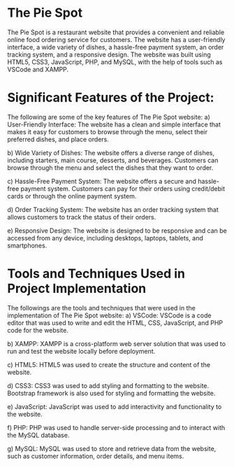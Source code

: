 # The Pie Spot

The Pie Spot is a restaurant website that provides a convenient and reliable
online food ordering service for customers. The website has a user-friendly interface, a wide
variety of dishes, a hassle-free payment system, an order tracking system, and a responsive
design. The website was built using HTML5, CSS3, JavaScript, PHP, and MySQL, with the
help of tools such as VSCode and XAMPP.

# Significant Features of the Project:
The following are some of the key features of The Pie Spot website:
a) User-Friendly Interface: The website has a clean and simple interface that makes it easy
for customers to browse through the menu, select their preferred dishes, and place orders.

b) Wide Variety of Dishes: The website offers a diverse range of dishes, including starters,
main course, desserts, and beverages. Customers can browse through the menu and select the
dishes that they want to order.

c) Hassle-Free Payment System: The website offers a secure and hassle-free payment system.
Customers can pay for their orders using credit/debit cards or through the online payment
system.

d) Order Tracking System: The website has an order tracking system that allows customers to
track the status of their orders.

e) Responsive Design: The website is designed to be responsive and can be accessed from
any device, including desktops, laptops, tablets, and smartphones.


# Tools and Techniques Used in Project Implementation
The followings are the tools and techniques that were used in the implementation of The Pie
Spot website:
a) VSCode: VSCode is a code editor that was used to write and edit the HTML, CSS,
JavaScript, and PHP code for the website.

b) XAMPP: XAMPP is a cross-platform web server solution that was used to run and test the
website locally before deployment.

c) HTML5: HTML5 was used to create the structure and content of the website.

d) CSS3: CSS3 was used to add styling and formatting to the website. Bootstrap framework
is also used for styling and formatting the website.

e) JavaScript: JavaScript was used to add interactivity and functionality to the website.

f) PHP: PHP was used to handle server-side processing and to interact with the MySQL
database.

g) MySQL: MySQL was used to store and retrieve data from the website, such as customer
information, order details, and menu items.